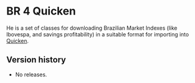 # BR 4 Quicken

He is a set of classes for downloading Brazilian Market
Indexes (like Ibovespa, and savings profitability) in a
suitable format for importing into [Quicken](http://quicken.intuit.com/).

## Version history

 * No releases.
 